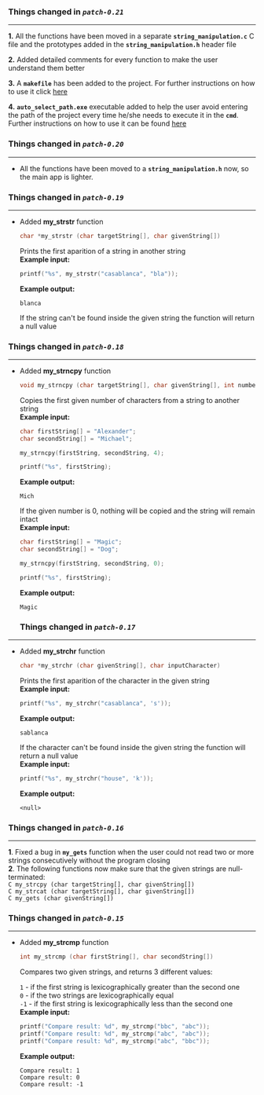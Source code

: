 ### Things changed in *`patch-0.21`*
---
   
   
__1.__ All the functions have been moved in a separate __`string_manipulation.c`__ C file and the prototypes added in the __`string_manipulation.h`__ header file  
  
__2.__ Added detailed comments for every function to make the user understand them better  
  
__3.__ A __`makefile`__ has been added to the project. For further instructions on how to use it click [here](https://github.com/Evohunt/Safe-String-Manipulation/blob/patch-0.21/instructions.md)  
  
__4.__ __`auto_select_path.exe`__ executable added to help the user avoid entering the path of the project every time he/she needs to execute it in the __`cmd`__. Further instructions on how to use it can be found [here](https://github.com/Evohunt/Safe-String-Manipulation/blob/patch-0.21/instructions.md)  
  
### Things changed in *`patch-0.20`*
---
   
   
* All the functions have been moved to a __`string_manipulation.h`__ now, so the main app is lighter.
  
### Things changed in *`patch-0.19`*
---
   
   
* Added __my_strstr__ function  
    ```C
    char *my_strstr (char targetString[], char givenString[])
    ```   
    Prints the first aparition of a string in another string  
    __Example input:__    
             
    ```C
    printf("%s", my_strstr("casablanca", "bla"));
    ```  
    __Example output:__    
    ```
    blanca
    ```  
    If the string can't be found inside the given string the function will return a null value  
      
### Things changed in *`patch-0.18`*
---
   
   
* Added __my_strncpy__ function  
    ```C
    void my_strncpy (char targetString[], char givenString[], int numberOfCharacters)
    ```   
    Copies the first given number of characters from a string to another string   
    __Example input:__    
             
    ```C
    char firstString[] = "Alexander";
    char secondString[] = "Michael";
    
    my_strncpy(firstString, secondString, 4);
    
    printf("%s", firstString);
    ```  
    __Example output:__    
    ```
    Mich
    ```  
    If the given number is 0, nothing will be copied and the string will remain intact  
    __Example input:__    
             
    ```C
    char firstString[] = "Magic";
    char secondString[] = "Dog";
    
    my_strncpy(firstString, secondString, 0);
    
    printf("%s", firstString);
    ```  
    __Example output:__    
    ```
    Magic
    ``` 
    
  ### Things changed in *`patch-0.17`*
---
   
   
* Added __my_strchr__ function  
    ```C
    char *my_strchr (char givenString[], char inputCharacter)
    ```   
    Prints the first aparition of the character in the given string  
    __Example input:__    
             
    ```C
    printf("%s", my_strchr("casablanca", 's'));
    ```  
    __Example output:__    
    ```
    sablanca
    ```  
    If the character can't be found inside the given string the function will return a null value  
    __Example input:__    
             
    ```C
    printf("%s", my_strchr("house", 'k'));
    ```  
    __Example output:__    
    ```
    <null>
    ``` 
    
### Things changed in *`patch-0.16`*
---
   
   
__1__. Fixed a bug in  __`my_gets`__ function when the user could not read two or more strings consecutively without the program closing     
__2__. The following functions now make sure that the given strings are null-terminated:  
      ```C
      my_strcpy (char targetString[], char givenString[])
      ```  
      ```C
      my_strcat (char targetString[], char givenString[])
      ```  
      ```C
      my_gets (char givenString[])
      ```
  
### Things changed in *`patch-0.15`*
---
   
   
* Added __my_strcmp__ function  
    ```C
    int my_strcmp (char firstString[], char secondString[])
    ```   
    Compares two given strings, and returns 3 different values: 
      
    `1` - if the first string is lexicographically greater than the second one  
    `0` - if the two strings are lexicographically equal  
    `-1`   - if the first string is lexicographically less than the second one  
    __Example input:__    
             
    ```C
    printf("Compare result: %d", my_strcmp("bbc", "abc")); 
    printf("Compare result: %d", my_strcmp("abc", "abc"));
    printf("Compare result: %d", my_strcmp("abc", "bbc"));
    ```  
    __Example output:__    
    ```
    Compare result: 1  
    Compare result: 0  
    Compare result: -1  
    ```  


    
    


